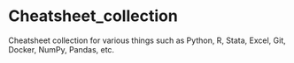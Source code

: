 # Cheatsheet_collection
Cheatsheet collection for various things such as Python, R, Stata, Excel, Git, Docker, NumPy, Pandas, etc.
